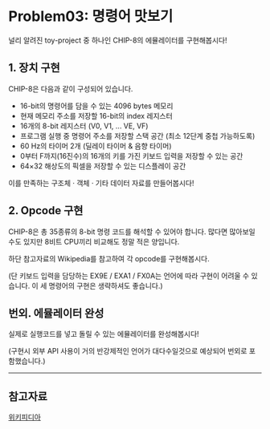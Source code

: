 # Problem03: 명령어 맛보기

널리 알려진 toy-project 중 하나인 CHIP-8의 에뮬레이터를 구현해봅시다!

## 1. 장치 구현

CHIP-8은 다음과 같이 구성되어 있습니다.

- 16-bit의 명령어를 담을 수 있는 4096 bytes 메모리
- 현재 메모리 주소를 저장할 16-bit의 index 레지스터
- 16개의 8-bit 레지스터 (V0, V1, ... VE, VF)
- 프로그램 실행 중 명령어 주소를 저장할 스택 공간 (최소 12단계 중첩 가능하도록)
- 60 Hz의 타이머 2개 (딜레이 타이머 & 음향 타이머)
- 0부터 F까지(16진수)의 16개의 키를 가진 키보드 입력을 저장할 수 있는 공간
- 64×32 해상도의 픽셀을 저장할 수 있는 디스플레이 공간

이를 만족하는 구조체 · 객체 · 기타 데이터 자료를 만들어봅시다!

## 2. Opcode 구현

CHIP-8은 총 35종류의 8-bit 명령 코드를 해석할 수 있어야 합니다.
많다면 많아보일수도 있지만 8비트 CPU끼리 비교해도 정말 적은 양입니다.

하단 참고자료의 Wikipedia를 참고하여 각 opcode를 구현해봅시다.

(단 키보드 입력을 담당하는 EX9E / EXA1 / FX0A는 언어에 따라 구현이 어려울 수 있습니다.
이 세 명령어의 구현은 생략하셔도 좋습니다.)

## 번외. 에뮬레이터 완성

실제로 실행코드를 넣고 돌릴 수 있는 에뮬레이터를 완성해봅시다!

(구현시 외부 API 사용이 거의 반강제적인 언어가 대다수일것으로 예상되어 번외로 포함했습니다.)

---

## 참고자료

[위키피디아](https://en.wikipedia.org/wiki/CHIP-8)
